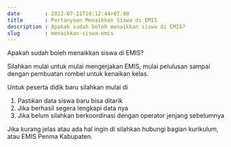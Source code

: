 ```yaml
---
date        : 2022-07-21T10:12:44+07:00
title       : Pertanyaan Menaikkan Siswa di EMIS
description : Apakah sudah boleh menaikkan siswa di EMIS?
slug        : menaikkan-siswa-emis
---
```

<p class="lead bg-warning bg-opacity-50 py-2 px-3 font-monospace rounded-3">Apakah sudah boleh menaikkan siswa di EMIS?</p>

Silahkan mulai untuk mulai mengerjakan EMIS, mulai pelulusan sampai dengan pembuatan rombel untuk kenaikan kelas.

Untuk peserta didik baru silahkan mulai di
1. Pastikan data siswa baru bisa ditarik
2. Jika berhasil segera lengkapi data nya
3. Jika belum silahkan berkoordinasi dengan operator jenjang sebelumnya

Jika kurang jelas atau ada hal ingin di silahkan hubungi bagian kurikulum, atau EMIS Penma Kabupaten.